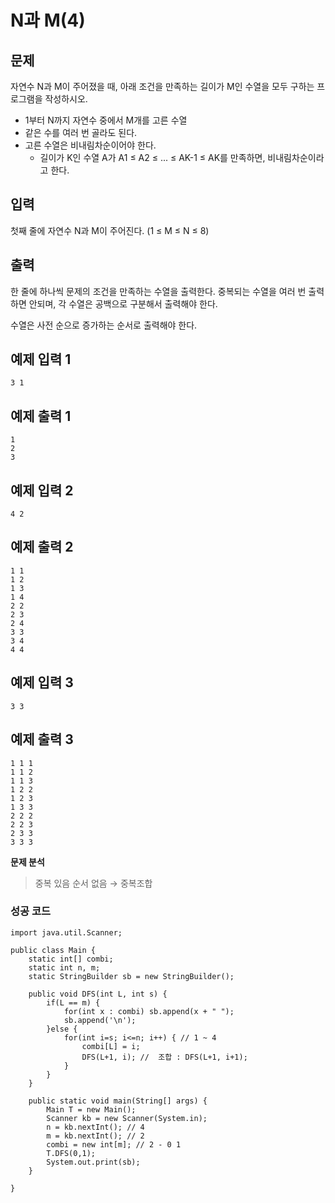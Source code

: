 # N과 M(4)



## 문제

자연수 N과 M이 주어졌을 때, 아래 조건을 만족하는 길이가 M인 수열을 모두 구하는 프로그램을 작성하시오.

- 1부터 N까지 자연수 중에서 M개를 고른 수열
- 같은 수를 여러 번 골라도 된다.
- 고른 수열은 비내림차순이어야 한다.
  - 길이가 K인 수열 A가 A1 ≤ A2 ≤ ... ≤ AK-1 ≤ AK를 만족하면, 비내림차순이라고 한다.

## 입력

첫째 줄에 자연수 N과 M이 주어진다. (1 ≤ M ≤ N ≤ 8)

## 출력

한 줄에 하나씩 문제의 조건을 만족하는 수열을 출력한다. 중복되는 수열을 여러 번 출력하면 안되며, 각 수열은 공백으로 구분해서 출력해야 한다.

수열은 사전 순으로 증가하는 순서로 출력해야 한다.

## 예제 입력 1 

```
3 1
```

## 예제 출력 1 

```
1
2
3
```

## 예제 입력 2 

```
4 2
```

## 예제 출력 2 

```
1 1
1 2
1 3
1 4
2 2
2 3
2 4
3 3
3 4
4 4
```

## 예제 입력 3 

```
3 3
```

## 예제 출력 3 

```
1 1 1
1 1 2
1 1 3
1 2 2
1 2 3
1 3 3
2 2 2
2 2 3
2 3 3
3 3 3
```

 

 

**문제 분석**

> 중복 있음
> 순서 없음
> → 중복조합



### 성공 코드

```
import java.util.Scanner;

public class Main {
	static int[] combi;
	static int n, m;
	static StringBuilder sb = new StringBuilder();
	
	public void DFS(int L, int s) {
		if(L == m) {
			for(int x : combi) sb.append(x + " ");
			sb.append('\n');	
		}else {
			for(int i=s; i<=n; i++) { // 1 ~ 4
				combi[L] = i;
				DFS(L+1, i); //  조합 : DFS(L+1, i+1);
			}
		}
	}

	public static void main(String[] args) { 
		Main T = new Main();
		Scanner kb = new Scanner(System.in);
		n = kb.nextInt(); // 4
		m = kb.nextInt(); // 2
		combi = new int[m]; // 2 - 0 1
		T.DFS(0,1);
		System.out.print(sb); 	
	}

}
```

